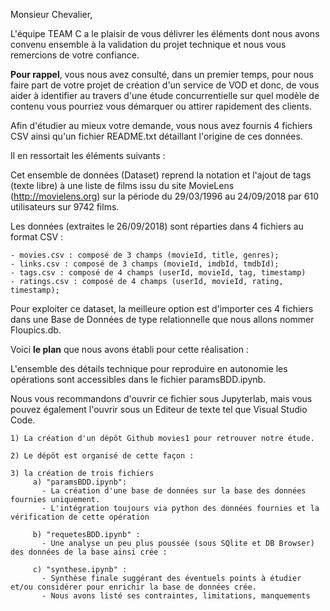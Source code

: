 Monsieur Chevalier, 


L'équipe TEAM C a le plaisir de vous délivrer les éléments dont nous avons convenu ensemble à la validation du projet technique et nous vous remercions de votre confiance.

**Pour rappel**, vous nous avez consulté, dans un premier temps, pour nous faire part de votre projet de création d'un service de VOD et donc, de vous aider à identifier au travers d'une étude concurrentielle sur quel modèle de contenu vous pourriez vous démarquer ou attirer rapidement des clients.

Afin d'étudier au mieux votre demande, vous nous avez fournis 4 fichiers CSV ainsi qu'un fichier README.txt détaillant l'origine de ces données.

Il en ressortait les éléments suivants :

Cet ensemble de données (Dataset) reprend la notation et l'ajout de tags (texte libre) à une liste de films issu du site MovieLens (http://movielens.org) sur la période du 29/03/1996 au 24/09/2018 par 610 utilisateurs sur 9742 films.

Les données (extraites le 26/09/2018) sont réparties dans 4 fichiers au format CSV :

    - movies.csv : composé de 3 champs (movieId, title, genres);
    - links.csv : composé de 3 champs (movieId, imdbId, tmdbId);
    - tags.csv : composé de 4 champs (userId, movieId, tag, timestamp)
    - ratings.csv : composé de 4 champs (userId, movieId, rating, timestamp);
    
Pour exploiter ce dataset, la meilleure option est d'importer ces 4 fichiers dans une Base de Données de type relationnelle que nous allons nommer Floupics.db.

Voici **le plan** que nous avons établi pour cette réalisation :

L'ensemble des détails technique pour reproduire en autonomie les opérations sont accessibles dans le fichier paramsBDD.ipynb.

Nous vous recommandons d'ouvrir ce fichier sous Jupyterlab, mais vous pouvez également l'ouvrir sous un Editeur de texte tel que Visual Studio Code.

    1) La création d'un dépôt Github movies1 pour retrouver notre étude.
    
    2) Le dépôt est organisé de cette façon :
    
    3) la création de trois fichiers 
         a) "paramsBDD.ipynb":
           - La création d'une base de données sur la base des données fournies uniquement.
           - L'intégration toujours via python des données fournies et la vérification de cette opération
     
         b) "requetesBDD.ipynb" :
           - Une analyse un peu plus poussée (sous SQlite et DB Browser) des données de la base ainsi crée :
       
         c) "synthese.ipynb" :
           - Synthèse finale suggérant des éventuels points à étudier et/ou considérer pour enrichir la base de données crée.
           - Nous avons listé ses contraintes, limitations, manquements
